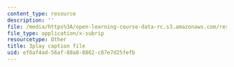 ```yaml
---
content_type: resource
description: ''
file: /media/https%3A/open-learning-course-data-rc.s3.amazonaws.com/res-10-s95-physics-of-covid-19-transmission-fall-2020/ef6af4ad56af88a88862c87e7d25fefb_Jd1BTtUqLBA.srt
file_type: application/x-subrip
resourcetype: Other
title: 3play caption file
uid: ef6af4ad-56af-88a8-8862-c87e7d25fefb
---
```

